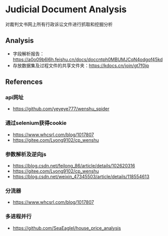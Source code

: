 # Judicial Document Analysis

对裁判文书网上所有行政诉讼文件进行抓取和挖掘分析

## Analysis
- 字段解析报告：https://a0o09b6l6h.feishu.cn/docs/doccntph0MBUMJCqN4odgof45kd
- 存放数据集及过程文件的共享文件夹：https://kdocs.cn/join/gt7f0jp

## References

### api网址
- https://github.com/yeyeye777/wenshu_spider

### 通过selenium获得cookie
- https://www.whcsrl.com/blog/1017807
- https://gitee.com/Lyong9102/cp_wenshu

### 参数解析及逆向js
- https://blog.csdn.net/feilong_86/article/details/102620316
- https://gitee.com/Lyong9102/cp_wenshu
- https://blog.csdn.net/weixin_47345503/article/details/118554613

### 分流器
- https://www.whcsrl.com/blog/1017807

### 多进程并行
- https://github.com/SeaEagleI/house_price_analysis
